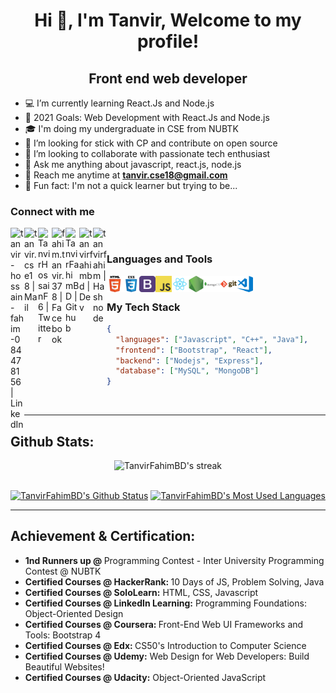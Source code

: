 <h1 align="center">Hi 👋, I'm Tanvir, Welcome to my profile!</h1>
<h2 align="center">Front end web developer </h2>

- 💻 I’m currently learning React.Js and Node.js
- 🎯 2021 Goals: Web Development with React.Js and Node.js
- 🎓 I'm doing my undergraduate in CSE from NUBTK
- 🚀 I’m looking for stick with CP and contribute on open source
- 🤝 I’m looking to collaborate with passionate tech enthusiast
- 💪 Ask me anything about javascript, react.js, node.js
- 📧 Reach me anytime at **tanvir.cse18@gmail.com**
- 🎈 Fun fact: I'm not a quick learner but trying to be...

### Connect with me

[<img align="left" alt="tanvir-hossain-fahim-084478156 | LinkedIn" width="22px" src="https://cdn.jsdelivr.net/npm/simple-icons@v3/icons/linkedin.svg" />](https://www.linkedin.com/in/tanvir-hossain-fahim-084478156/)
[<img align="left" alt="tanvir.cse18 | Mail" width="22px" src="https://cdn.jsdelivr.net/npm/simple-icons@v3/icons/gmail.svg" />](mailto:tanvir.cse18@gmail.com)
[<img align="left" alt="TanvirHossainF6 | Twitter" width="22px" src="https://cdn.jsdelivr.net/npm/simple-icons@v3/icons/twitter.svg" />](https://twitter.com/TanvirHossainF6)
[<img align="left" alt="fahim.tanvir.378 | Facebook" width="22px" src="https://cdn.jsdelivr.net/npm/simple-icons@v3/icons/facebook.svg" />](https://www.facebook.com/fahim.tanvir.378/)
[<img align="left" alt="TanvirFahimBD | Github" width="22px" src="https://cdn.jsdelivr.net/npm/simple-icons@v3/icons/github.svg" />](https://github.com/TanvirFahimBD)
[<img align="left" alt="tanvirfahimbd | Dev" width="22px" src="https://cdn.jsdelivr.net/npm/simple-icons@v3/icons/dev-dot-to.svg" />](https://dev.to/tanvirfahimbd)
[<img align="left" alt="tanvirfahim | Hashnode" width="22px" src="https://cdn.jsdelivr.net/npm/simple-icons@v3/icons/hashnode.svg" />](https://hashnode.com/@tanvirfahim)
<br />

### Languages and Tools

[<img align="left" alt="HTML5" width="26px" src="https://raw.githubusercontent.com/github/explore/master/topics/html/html.png" />](https://www.w3.org/html)
[<img align="left" alt="CSS3" width="26px" src="https://raw.githubusercontent.com/github/explore/master/topics/css/css.png" />](https://www.w3.org/Style/CSS/Overview.en.html)
[<img align="left" alt="Bootstrap" width="26px" src="https://raw.githubusercontent.com/github/explore/master/topics/bootstrap/bootstrap.png" />](https://getbootstrap.com)
[<img align="left" alt="JavaScript" width="26px" src="https://raw.githubusercontent.com/github/explore/master/topics/javascript/javascript.png" />](https://www.javascript.com)
[<img align="left" alt="ReactJs" width="26px" src="https://raw.githubusercontent.com/github/explore/master/topics/react/react.png" />](https://reactjs.org)
[<img align="left" alt="Node.js" width="26px" src="https://raw.githubusercontent.com/github/explore/master/topics/nodejs/nodejs.png" />](https://nodejs.org)
[<img align="left" alt="MongoDB" width="26px" src="https://raw.githubusercontent.com/github/explore/master/topics/mongodb/mongodb.png" />](https://www.mongodb.com)
[<img align="left" alt="Git" width="26px" src="https://raw.githubusercontent.com/github/explore/master/topics/git/git.png" />](https://git-scm.com)
[<img align="left" alt="Visual Studio Code" width="26px" src="https://raw.githubusercontent.com/github/explore/master/topics/visual-studio-code/visual-studio-code.png" />](https://code.visualstudio.com)
<br />

### My Tech Stack

```json
{
  "languages": ["Javascript", "C++", "Java"],
  "frontend": ["Bootstrap", "React"],
  "backend": ["Nodejs", "Express"],
  "database": ["MySQL", "MongoDB"]
}
```

<br />

---

## Github Stats:

<p align="center">
        <img title="🔥 Streak Stats" src="https://github-readme-streak-stats.herokuapp.com/?user=TanvirFahimBD&theme=prussian&hide_border=true&stroke=0000&background=060A0CD0"  alt="TanvirFahimBD's streak"/>
</p>

<br/>
  <a href="#" title="Github Stats"><img src="https://github-readme-stats.vercel.app/api?username=TanvirFahimBD&show_icons=true&theme=prussian&hide_border=true&count_private=true&show_owner=true" alt="TanvirFahimBD's Github Status"/></a>
  <a href="#" title="Most Used Languages"><img src="https://github-readme-stats.vercel.app/api/top-langs/?username=TanvirFahimBD&layout=compact&hide_border=true&theme=prussian" alt="TanvirFahimBD's  Most Used Languages" /></a>
<br/>

---

## Achievement & Certification:

<ul>
  <li>
     <b>1nd Runners up @ </b> Programming Contest - Inter University Programming Contest @ NUBTK
   </li>
  <li>
     <b>Certified Courses @ HackerRank: </b> 10 Days of JS, Problem Solving, Java
   </li>
   <li>
     <b>Certified Courses @ SoloLearn:</b> HTML, CSS, Javascript
   </li>
   <li>
     <b>Certified Courses @ LinkedIn Learning:</b> Programming Foundations: Object-Oriented Design
   </li>   
   <li>
     <b>Certified Courses @ Coursera: </b> Front-End Web UI Frameworks and Tools: Bootstrap 4
   </li>
   <li>
     <b>Certified Courses @ Edx: </b> CS50's Introduction to Computer Science  
   </li>
   <li>
     <b>Certified Courses @ Udemy:</b> Web Design for Web Developers: Build Beautiful Websites!
   </li>
   <li>
     <b>Certified Courses @ Udacity:</b> Object-Oriented JavaScript
   </li>
</ul>

<!-- =====================================================
//Add more than 6 git repo
[![Readme Card](https://github-readme-stats.vercel.app/api/pin/?username=TanvirFahimBD&repo=TanvirFahimBD&show_owner=TanvirFahimBD)](https://github.com/TanvirFahimBD/TanvirFahimBD)
=======================================================  -->
